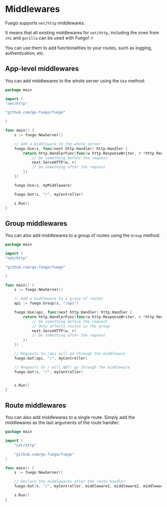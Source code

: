 # Middlewares

Fuego supports `net/http` middlewares.

It means that all existing middlewares for `net/http`,
including the ones from `chi` and `gorilla` can be used with Fuego! :fire:

You can use them to add functionalities to your routes, such as logging,
authentication, etc.

## App-level middlewares

You can add middlewares to the whole server using the `Use` method:

```go
package main

import (
"net/http"

"github.com/go-fuego/fuego"

)

func main() {
	s := fuego.NewServer()

	// Add a middleware to the whole server
	fuego.Use(s, func(next http.Handler) http.Handler {
		return http.HandlerFunc(func(w http.ResponseWriter, r *http.Request) {
			// Do something before the request
			next.ServeHTTP(w, r)
			// Do something after the request
		})
	})

	fuego.Use(s, myMiddleware)

	fuego.Get(s, "/", myController)

	s.Run()
}
```

## Group middlewares

You can also add middlewares to a group of routes using the `Group` method:

```go
package main

import (
"net/http"

"github.com/go-fuego/fuego"

)

func main() {
	s := fuego.NewServer()

	// Add a middleware to a group of routes
	api := fuego.Group(s, "/api")

	fuego.Use(api, func(next http.Handler) http.Handler {
		return http.HandlerFunc(func(w http.ResponseWriter, r *http.Request) {
			// Do something before the request
			// Only affects routes in the group
			next.ServeHTTP(w, r)
			// Do something after the request
		})
	})

	// Requests to /api will go through the middleware
	fuego.Get(api, "/", myController)

	// Requests to / will NOT! go through the middleware
	fuego.Get(s, "/", myController)


	s.Run()
}
```

## Route middlewares

You can also add middlewares to a single route.
Simply add the middlewares as the last arguments of the route handler:

```go
package main

import (
	"net/http"

	"github.com/go-fuego/fuego"
)

func main() {
	s := fuego.NewServer()

	// Declare the middlewares after the route handler
	fuego.Get(s, "/", myController, middleware1, middleware2, middleware3)

	s.Run()
}
```
